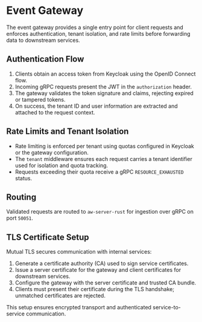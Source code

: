 # Event Gateway

The event gateway provides a single entry point for client requests and enforces authentication, tenant isolation, and rate limits before forwarding data to downstream services.

## Authentication Flow
1. Clients obtain an access token from Keycloak using the OpenID Connect flow.
2. Incoming gRPC requests present the JWT in the `authorization` header.
3. The gateway validates the token signature and claims, rejecting expired or tampered tokens.
4. On success, the tenant ID and user information are extracted and attached to the request context.

## Rate Limits and Tenant Isolation
- Rate limiting is enforced per tenant using quotas configured in Keycloak or the gateway configuration.
- The `tenant` middleware ensures each request carries a tenant identifier used for isolation and quota tracking.
- Requests exceeding their quota receive a gRPC `RESOURCE_EXHAUSTED` status.

## Routing
Validated requests are routed to `aw-server-rust` for ingestion over gRPC on port `50051`.

## TLS Certificate Setup
Mutual TLS secures communication with internal services:
1. Generate a certificate authority (CA) used to sign service certificates.
2. Issue a server certificate for the gateway and client certificates for downstream services.
3. Configure the gateway with the server certificate and trusted CA bundle.
4. Clients must present their certificate during the TLS handshake; unmatched certificates are rejected.

This setup ensures encrypted transport and authenticated service-to-service communication.
